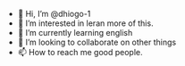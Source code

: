 - 👋 Hi, I’m @dhiogo-1
- 👀 I’m interested in leran more of this.
- 🌱 I’m currently learning english
- 💞️ I’m looking to collaborate on other things
- 📫 How to reach me good people.

<!---
dhiogo-1/dhiogo-1 is a ✨ special ✨ repository because its `README.md` (this file) appears on your GitHub profile.
You can click the Preview link to take a look at your changes.
--->
